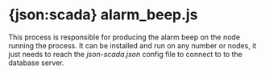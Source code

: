 # {json:scada} alarm_beep.js

This process is responsible for producing the alarm beep on the node running the process.
It can be installed and run on any number or nodes, it just needs to reach the _json-scada.json_ config file to connect to to the database server.
